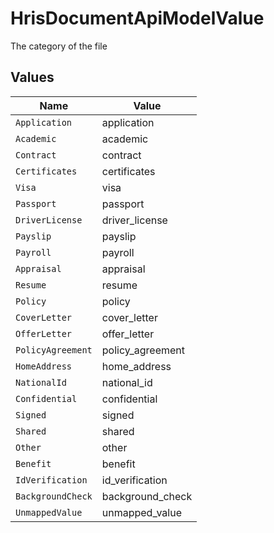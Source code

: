 # HrisDocumentApiModelValue

The category of the file


## Values

| Name              | Value             |
| ----------------- | ----------------- |
| `Application`     | application       |
| `Academic`        | academic          |
| `Contract`        | contract          |
| `Certificates`    | certificates      |
| `Visa`            | visa              |
| `Passport`        | passport          |
| `DriverLicense`   | driver_license    |
| `Payslip`         | payslip           |
| `Payroll`         | payroll           |
| `Appraisal`       | appraisal         |
| `Resume`          | resume            |
| `Policy`          | policy            |
| `CoverLetter`     | cover_letter      |
| `OfferLetter`     | offer_letter      |
| `PolicyAgreement` | policy_agreement  |
| `HomeAddress`     | home_address      |
| `NationalId`      | national_id       |
| `Confidential`    | confidential      |
| `Signed`          | signed            |
| `Shared`          | shared            |
| `Other`           | other             |
| `Benefit`         | benefit           |
| `IdVerification`  | id_verification   |
| `BackgroundCheck` | background_check  |
| `UnmappedValue`   | unmapped_value    |